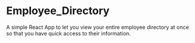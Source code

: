 # Employee_Directory
A simple React App to let you view your entire employee directory at once so that you have quick access to their information.
